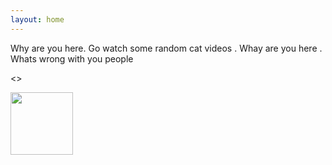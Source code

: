 ```yaml
---
layout: home 
---
```


Why are you here. Go watch some random cat videos . Whay are you here . Whats wrong with you people 

<>

<img src="https://user-images.githubusercontent.com/77712136/173176614-00bac8cd-9fb7-4ee9-8a11-3168c8e04130.png" width="100" allign="center">




